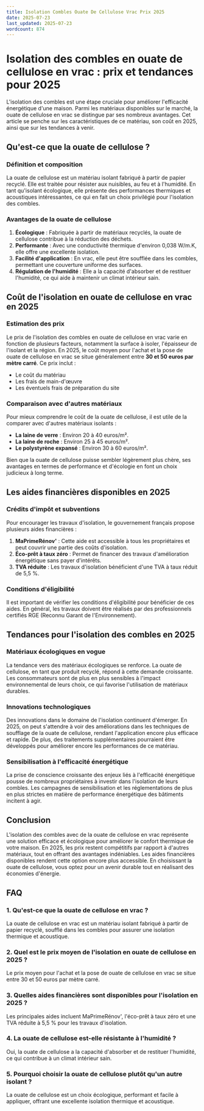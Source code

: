 ```yaml
---
title: Isolation Combles Ouate De Cellulose Vrac Prix 2025
date: 2025-07-23
last_updated: 2025-07-23
wordcount: 874
---
```


# Isolation des combles en ouate de cellulose en vrac : prix et tendances pour 2025

L'isolation des combles est une étape cruciale pour améliorer l'efficacité énergétique d'une maison. Parmi les matériaux disponibles sur le marché, la ouate de cellulose en vrac se distingue par ses nombreux avantages. Cet article se penche sur les caractéristiques de ce matériau, son coût en 2025, ainsi que sur les tendances à venir.

## Qu'est-ce que la ouate de cellulose ?

### Définition et composition

La ouate de cellulose est un matériau isolant fabriqué à partir de papier recyclé. Elle est traitée pour résister aux nuisibles, au feu et à l'humidité. En tant qu'isolant écologique, elle présente des performances thermiques et acoustiques intéressantes, ce qui en fait un choix privilégié pour l'isolation des combles.

### Avantages de la ouate de cellulose

1. **Écologique** : Fabriquée à partir de matériaux recyclés, la ouate de cellulose contribue à la réduction des déchets.
2. **Performante** : Avec une conductivité thermique d'environ 0,038 W/m.K, elle offre une excellente isolation.
3. **Facilité d'application** : En vrac, elle peut être soufflée dans les combles, permettant une couverture uniforme des surfaces.
4. **Régulation de l'humidité** : Elle a la capacité d'absorber et de restituer l'humidité, ce qui aide à maintenir un climat intérieur sain.

## Coût de l'isolation en ouate de cellulose en vrac en 2025

### Estimation des prix

Le prix de l'isolation des combles en ouate de cellulose en vrac varie en fonction de plusieurs facteurs, notamment la surface à isoler, l'épaisseur de l'isolant et la région. En 2025, le coût moyen pour l'achat et la pose de ouate de cellulose en vrac se situe généralement entre **30 et 50 euros par mètre carré**. Ce prix inclut :

- Le coût du matériau
- Les frais de main-d'œuvre
- Les éventuels frais de préparation du site

### Comparaison avec d'autres matériaux

Pour mieux comprendre le coût de la ouate de cellulose, il est utile de la comparer avec d'autres matériaux isolants :

- **La laine de verre** : Environ 20 à 40 euros/m².
- **La laine de roche** : Environ 25 à 45 euros/m².
- **Le polystyrène expansé** : Environ 30 à 60 euros/m².

Bien que la ouate de cellulose puisse sembler légèrement plus chère, ses avantages en termes de performance et d'écologie en font un choix judicieux à long terme.

## Les aides financières disponibles en 2025

### Crédits d'impôt et subventions

Pour encourager les travaux d'isolation, le gouvernement français propose plusieurs aides financières :

1. **MaPrimeRénov'** : Cette aide est accessible à tous les propriétaires et peut couvrir une partie des coûts d'isolation.
2. **Éco-prêt à taux zéro** : Permet de financer des travaux d'amélioration énergétique sans payer d'intérêts.
3. **TVA réduite** : Les travaux d'isolation bénéficient d'une TVA à taux réduit de 5,5 %.

### Conditions d'éligibilité

Il est important de vérifier les conditions d'éligibilité pour bénéficier de ces aides. En général, les travaux doivent être réalisés par des professionnels certifiés RGE (Reconnu Garant de l'Environnement).

## Tendances pour l'isolation des combles en 2025

### Matériaux écologiques en vogue

La tendance vers des matériaux écologiques se renforce. La ouate de cellulose, en tant que produit recyclé, répond à cette demande croissante. Les consommateurs sont de plus en plus sensibles à l'impact environnemental de leurs choix, ce qui favorise l'utilisation de matériaux durables.

### Innovations technologiques

Des innovations dans le domaine de l'isolation continuent d'émerger. En 2025, on peut s'attendre à voir des améliorations dans les techniques de soufflage de la ouate de cellulose, rendant l'application encore plus efficace et rapide. De plus, des traitements supplémentaires pourraient être développés pour améliorer encore les performances de ce matériau.

### Sensibilisation à l'efficacité énergétique

La prise de conscience croissante des enjeux liés à l'efficacité énergétique pousse de nombreux propriétaires à investir dans l'isolation de leurs combles. Les campagnes de sensibilisation et les réglementations de plus en plus strictes en matière de performance énergétique des bâtiments incitent à agir.

## Conclusion

L'isolation des combles avec de la ouate de cellulose en vrac représente une solution efficace et écologique pour améliorer le confort thermique de votre maison. En 2025, les prix restent compétitifs par rapport à d'autres matériaux, tout en offrant des avantages indéniables. Les aides financières disponibles rendent cette option encore plus accessible. En choisissant la ouate de cellulose, vous optez pour un avenir durable tout en réalisant des économies d'énergie.

## FAQ

### 1. Qu'est-ce que la ouate de cellulose en vrac ?

La ouate de cellulose en vrac est un matériau isolant fabriqué à partir de papier recyclé, soufflé dans les combles pour assurer une isolation thermique et acoustique.

### 2. Quel est le prix moyen de l'isolation en ouate de cellulose en 2025 ?

Le prix moyen pour l'achat et la pose de ouate de cellulose en vrac se situe entre 30 et 50 euros par mètre carré.

### 3. Quelles aides financières sont disponibles pour l'isolation en 2025 ?

Les principales aides incluent MaPrimeRénov', l'éco-prêt à taux zéro et une TVA réduite à 5,5 % pour les travaux d'isolation.

### 4. La ouate de cellulose est-elle résistante à l'humidité ?

Oui, la ouate de cellulose a la capacité d'absorber et de restituer l'humidité, ce qui contribue à un climat intérieur sain.

### 5. Pourquoi choisir la ouate de cellulose plutôt qu'un autre isolant ?

La ouate de cellulose est un choix écologique, performant et facile à appliquer, offrant une excellente isolation thermique et acoustique.